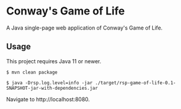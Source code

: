 # Conway's Game of Life
A Java single-page web application of Conway's Game of Life.

## Usage

This project requires Java 11 or newer.

```shell script
$ mvn clean package

$ java -Drsp.log.level=info -jar ./target/rsp-game-of-life-0.1-SNAPSHOT-jar-with-dependencies.jar
```

Navigate to http://localhost:8080.
